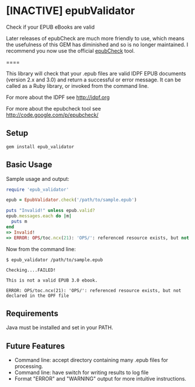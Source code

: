# [INACTIVE] epubValidator

Check if your EPUB eBooks are valid

Later releases of epubCheck are much more friendly to use, which means the usefulness of this GEM has diminished and so is no longer maintained. I recommend you now use the official [epubCheck](https://github.com/idpf/epubcheck) tool.

====

This library will check that your .epub files are valid IDPF EPUB documents (version 2.x and 3.0) and return a successful or error message. It can be called as a Ruby library, or invoked from the command line.

For more about the IDPF see http://idpf.org

For more about the epubcheck tool see http://code.google.com/p/epubcheck/


## Setup

```
gem install epub_validator
```

## Basic Usage

Sample usage and output:

``` ruby
require 'epub_validator'

epub = EpubValidator.check('/path/to/sample.epub')

puts "Invalid!" unless epub.valid?
epub.messages.each do |m|
  puts m
end
=> Invalid!
=> ERROR: OPS/toc.ncx(21): 'OPS/': referenced resource exists, but not declared in the OPF file
```

Now from the command line:

``` terminal
$ epub_validator /path/to/sample.epub

Checking....FAILED!

This is not a valid EPUB 3.0 ebook.

ERROR: OPS/toc.ncx(21): 'OPS/': referenced resource exists, but not declared in the OPF file
```


## Requirements

Java must be installed and set in your PATH.

## Future Features

* Command line: accept directory containing many .epub files for processing.
* Command line: have switch for writing results to log file
* Format "ERROR" and "WARNING" output for more intuitive instructions.

